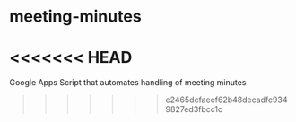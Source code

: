 # meeting-minutes
<<<<<<< HEAD
=======
Google Apps Script that automates handling of meeting minutes
>>>>>>> e2465dcfaeef62b48decadfc9349827ed3fbcc1c
